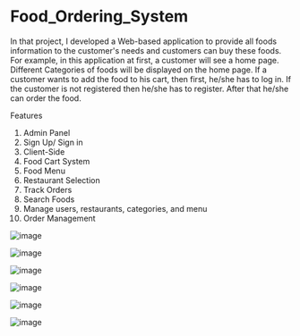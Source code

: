 # Food_Ordering_System
In that project, I developed a Web-based application to provide all foods information to the customer's needs and customers can buy these foods. 
For example, in this application at first, a customer will see a home page. Different Categories of foods 
will be displayed on the home page. If a customer wants to add the food to his cart, then first, he/she has 
to log in. If the customer is not registered then he/she has to register. After that he/she can order the 
food.

Features 
1. Admin Panel
2. Sign Up/ Sign in 
3. Client-Side 
4. Food Cart System
5. Food Menu 
6. Restaurant Selection 
7. Track Orders 
8. Search Foods 
9. Manage users, restaurants, categories, and menu 
10. Order Management

![image](https://user-images.githubusercontent.com/61835955/178522278-89fd6482-0a2a-4245-b34b-f41495ec1c9b.png)

![image](https://user-images.githubusercontent.com/61835955/178522327-62f0e42d-af73-4b97-82e8-9f3587873f7a.png)

![image](https://user-images.githubusercontent.com/61835955/178522219-0699d582-0d6d-4fd3-a998-79a2d9fbe184.png)

![image](https://user-images.githubusercontent.com/61835955/178522370-200712e0-e9a4-4092-b26a-182001492c2a.png)

![image](https://user-images.githubusercontent.com/61835955/178522403-4853e0cc-77c7-4b2e-b1a4-eddae69b6fed.png)

![image](https://user-images.githubusercontent.com/61835955/178522434-e3eed8d2-0ef7-454d-a9f6-48e529742f22.png)
